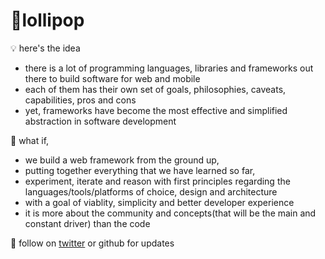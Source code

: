 <link rel="shortcut icon" type="image/png" href="/lollipop-removebg-preview.png">

# 🍭lollipop


💡 here's the idea

- there is a lot of programming languages, libraries and frameworks out there to build software for web and mobile
- each of them has their own set of goals, philosophies, caveats, capabilities, pros and cons
- yet, frameworks have become the most effective and simplified abstraction in software development

💭 what if, 
  - we build a web framework from the ground up, 
  - putting together everything that we have learned so far,
  - experiment, iterate and reason with first principles regarding the languages/tools/platforms of choice, design and architecture
  - with a goal of viablity, simplicity and better developer experience
  - it is more about the community and concepts(that will be the main and constant driver) than the code

📢  follow on <a href="https://twitter.com/k0sengan/status/1408307141836898310">twitter</a> or github for updates
